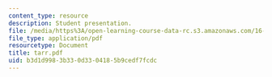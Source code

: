 ```yaml
---
content_type: resource
description: Student presentation.
file: /media/https%3A/open-learning-course-data-rc.s3.amazonaws.com/16-83x-space-systems-engineering-spring-2002-spring-2003/b3d1d9983b330d3304185b9cedf7fcdc_tarr.pdf
file_type: application/pdf
resourcetype: Document
title: tarr.pdf
uid: b3d1d998-3b33-0d33-0418-5b9cedf7fcdc
---
```


